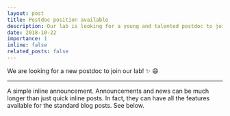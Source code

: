 ```yaml
---
layout: post
title: Postdoc position available
description: Our lab is looking for a young and talented postdoc to join our team.
date: 2018-10-22
importance: 1 
inline: false
related_posts: false
---
```


We are looking for a new postdoc to join our lab! :sparkles: :smile:

---

A simple inline announcement. Announcements and news can be much longer than just quick inline posts. In fact, they can have all the features available for the standard blog posts. See below.

